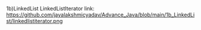 1b)LinkedList 
LinkedListIterator link: https://github.com/jayalakshmicyadav/Advance_Java/blob/main/1b_LinkedList/linkedlistiterator.png
